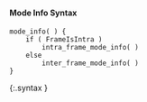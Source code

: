 #### Mode Info Syntax

~~~~~
mode_info( ) {
    if ( FrameIsIntra )
        intra_frame_mode_info( )
    else
        inter_frame_mode_info( )
}
~~~~~
{:.syntax }
